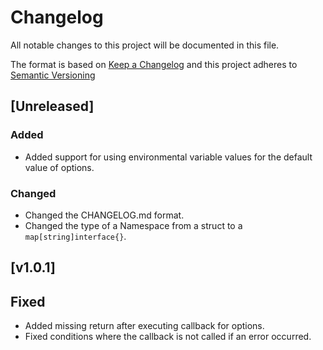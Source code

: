 # Changelog
All notable changes to this project will be documented in this file.

The format is based on [Keep a Changelog](http://keepachangelog.com/) 
and this project adheres to [Semantic Versioning](http://semver.org/)

## [Unreleased]
### Added
- Added support for using environmental variable values for the default value
of options.

### Changed
- Changed the CHANGELOG.md format.
- Changed the type of a Namespace from a struct to a `map[string]interface{}`.

## [v1.0.1]
## Fixed 
- Added missing return after executing callback for options.
- Fixed conditions where the callback is not called if an error occurred.
